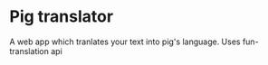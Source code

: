 # Pig translator
 A web app which tranlates your text into pig's language. Uses fun-translation api
